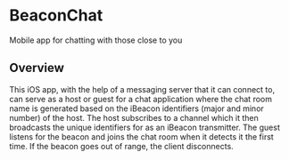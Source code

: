 # BeaconChat
Mobile app for chatting with those close to you

## Overview
This iOS app, with the help of a messaging server that it can connect to, can serve as a host or guest for a chat application where the chat room name is generated based on the iBeacon identifiers (major and minor number) of the host. The host subscribes to a channel which it then broadcasts the unique identifiers for as an iBeacon transmitter. The guest listens for the beacon and joins the chat room when it detects it the first time. If the beacon goes out of range, the client disconnects.
